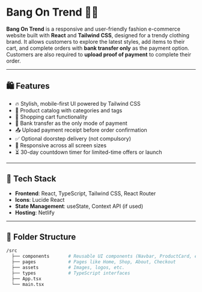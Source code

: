 # Bang On Trend 👗🌟

**Bang On Trend** is a responsive and user-friendly fashion e-commerce website built with **React** and **Tailwind CSS**, designed for a trendy clothing brand. It allows customers to explore the latest styles, add items to their cart, and complete orders with **bank transfer only** as the payment option. Customers are also required to **upload proof of payment** to complete their order.

---

## 🛍️ Features

- 🔥 Stylish, mobile-first UI powered by Tailwind CSS
- 🧾 Product catalog with categories and tags
- 🛒 Shopping cart functionality
- 💸 Bank transfer as the only mode of payment
- 📤 Upload payment receipt before order confirmation
- ✅ Optional doorstep delivery (not compulsory)
- 📱 Responsive across all screen sizes
- ⏳ 30-day countdown timer for limited-time offers or launch

---

## 🚀 Tech Stack

- **Frontend**: React, TypeScript, Tailwind CSS, React Router
- **Icons**: Lucide React
- **State Management**: useState, Context API (if used)
- **Hosting**: Netlify

---

## 📂 Folder Structure

```bash
/src
  ├── components       # Reusable UI components (Navbar, ProductCard, etc.)
  ├── pages            # Pages like Home, Shop, About, Checkout
  ├── assets           # Images, logos, etc.
  ├── types            # TypeScript interfaces
  ├── App.tsx
  └── main.tsx
